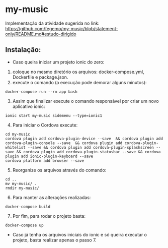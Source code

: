 # my-music
Implementação da atividade sugerida no link: https://github.com/fegemo/my-music/blob/statement-only/README.md#estudo-dirigido


## Instalação:

 * Caso queira iniciar um projeto ionic do zero:
  1. coloque no mesmo diretório os arquivos: docker-compose.yml, Dockerfile e package.json.
  2. execute o comando (a execução pode demorar alguns minutos): 
    
  ````
  docker-compose run --rm app bash

  ````
   3. Assim que finalizar execute o comando responsável por criar um novo aplicativo ionic:
  ````
  ionic start my-music sidemenu --type=ionic1

  ````
   4. Para iniciar o Cordova execute:
  ````
  cd my-music
  cordova plugin add cordova-plugin-device --save  && cordova plugin add cordova-plugin-console --save  && cordova plugin add cordova-plugin-whitelist --save && cordova plugin add cordova-plugin-splashscreen --save && cordova plugin add cordova-plugin-statusbar --save && cordova plugin add ionic-plugin-keyboard --save
  cordova platform add browser --save
  ````
   5. Reorganize os arquivos através do comando:
  ````
  cd ..
  mv my-music/ .
  rmdir my-music/

  ````
   6. Para manter as alterações realizadas:
  ````
  docker-compose build

  ````
   7. Por fim, para rodar o projeto basta:
  ````
  docker-compose up

  ````
  * Caso já tenha os arquivos iniciais do ionic e só queira executar o projeto, basta realizar apenas o passo 7.
   

   

